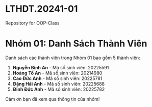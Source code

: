 # LTHDT.20241-01
Repository for OOP-Class
# Nhóm 01: Danh Sách Thành Viên
Danh sách các thành viên trong Nhóm 01 bao gồm 5 thành viên:

1. **Nguyễn Bình An** - Mã số sinh viên: 20225591
2. **Hoàng Tố An** - Mã số sinh viên: 20214980
3. **Cao Đức Anh** - Mã số sinh viên: 20225781
4. **Đặng Hải Anh** - Mã số sinh viên: 20225688
5. **Đinh Đức Anh** - Mã số sinh viên: 20225782

Cảm ơn bạn đã xem qua thông tin của nhóm!
